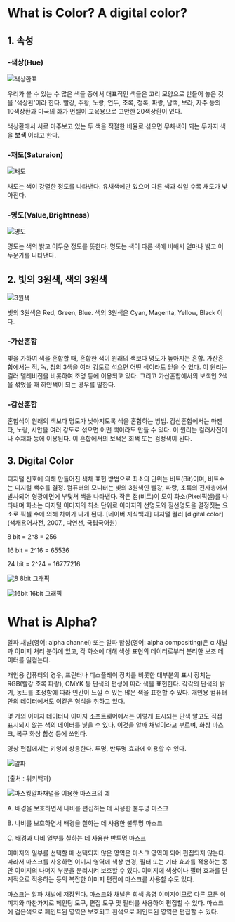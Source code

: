 # What is Color? A digital color?

## 1. 속성
### -색상(Hue)
![색상환표](https://postfiles.pstatic.net/20150427_74/midesse_1430144974938VYAAJ_PNG/%B8%D5%BC%BF.png?type=w2)

우리가 볼 수 있는 수 많은 색들 중에서 대표적인 색들은 고리 모양으로 만들어 놓은 것을 '색상환'이라 한다. 빨강, 주황, 노랑, 연두, 초록, 청록, 파랑, 남색, 보라, 자주 등의 10색상환과 미국의 화가 먼셀이 교육용으로 고안한 20색상환이 있다. 

색상환에서 서로 마주보고 있는 두 색을 적절한 비율로 섞으면 무채색이 되는 두가지 색을 __보색__ 이라고 한다.

### -채도(Saturaion)
![채도](https://search.pstatic.net/common/?src=http%3A%2F%2Fblogfiles.naver.net%2F20110503_194%2Fdifferentn_1304433039304CIdWJ_JPEG%2F%25C3%25A4%25B5%25B5.JPG&type=sc960_832)

채도는 색이 강렬한 정도를 나타낸다. 유채색에만 있으며 다른 색과 섞일 수록 채도가 낮아진다. 

### -명도(Value,Brightness)
![명도](https://i.pinimg.com/564x/ba/ce/06/bace06df34addddc6895edebd22c69bb.jpg)

명도는 색의 밝고 어두운 정도를 뜻한다. 명도는 색이 다른 색에 비해서 얼마나 밝고 어두운가를 나타낸다. 

## 2. 빛의 3원색, 색의 3원색
![3원색](https://search.pstatic.net/common/?src=http%3A%2F%2Fblogfiles.naver.net%2FMjAxNzAxMTZfMjE0%2FMDAxNDg0NTcwMzQ0ODU0.VDlynlQ-Zdt8LeuI8pshxn3AIT-sFyUA-F7GcDj2o1Ig.AZIfyLS2Z8HTDdZ-Uz6zxj0NScHUswwVkAXqYY0vI0wg.JPEG.spp0805%2F%25BA%25FB%25C0%25C73%25BF%25F8%25BB%25F6%25B0%25FA%25BB%25F6%25C0%25C73%25BF%25F8%25BB%25F64.jpg&type=sc960_832)

빛의 3원색은 Red, Green, Blue.
색의 3원색은 Cyan, Magenta, Yellow, Black 이다.
### -가산혼합

빛을 가하여 색을 혼합할 때, 혼합한 색이 원래의 색보다 명도가 높아지는 혼합. 가산혼합에서는 적, 녹, 청의 3색을 여러 강도로 섞으면 어떤 색이라도 얻을 수 있다. 이 원리는 컬러 텔레비전을 비롯하여 조명 등에 이용되고 있다. 그리고 가산혼합에서의 보색인 2색을 섞었을 때 하얀색이 되는 경우를 말한다.

### -감산혼합

혼합색이 원래의 색보다 명도가 낮아지도록 색을 혼합하는 방법. 감산혼합에서는 마젠타, 노랑, 시안을 여러 강도로 섞으면 어떤 색이라도 만들 수 있다. 이 원리는 컬러사진이나 수채화 등에 이용된다. 이 혼합에서의 보색은 회색 또는 검정색이 된다.

## 3. Digital Color
디지털 신호에 의해 만들어진 색채 표현 방법으로 최소의 단위는 비트(Bit)이며, 비트수는 디지털 색수를 결정. 컴퓨터의 모니터는 빛의 3원색인 빨강, 파랑, 초록의 전자총에서 발사되어 형광에면에 부딪쳐 색을 나타낸다. 작은 점(비트)이 모여 화소(Pixel픽셀)를 나타내며 화소는 디지털 이미지의 최소 단위로 이미지의 선명도와 질선명도을 결정짓는 요소로 픽셀 수에 의해 차이가 나게 된다.
[네이버 지식백과] 디지털 컬러 [digital color] (색채용어사전, 2007., 박연선, 국립국어원)

8 bit = 2^8 = 256

16 bit = 2^16 = 65536

24 bit = 2^24 = 16777216

![8](https://i.pinimg.com/originals/2c/9c/7f/2c9c7f9dfde6deebafc444918a01d0f5.gif)
8bit 그래픽

![16bit](https://i.pinimg.com/564x/d4/af/c7/d4afc7210160b8c6d1b88020ff34b49c.jpg)
16bit 그래픽

# What is Alpha?

알파 채널(영어: alpha channel) 또는 알파 합성(영어: alpha compositing)은 α 채널과 이미지 처리 분야에 있고, 각 화소에 대해 색상 표현의 데이터로부터 분리한 보조 데이터를 일컫는다.

개인용 컴퓨터의 경우, 프린터나 디스플레이 장치를 비롯한 대부분의 표시 장치는 RGB(빨강 초록 파랑), CMYK 등 단색의 편성에 따라 색을 표현한다. 각각의 단색의 밝기, 농도를 조정함에 따라 인간이 느낄 수 있는 많은 색을 표현할 수 있다. 개인용 컴퓨터 안의 데이터에서도 이같은 형식을 취하고 있다.

몇 개의 이미지 데이터나 이미지 소프트웨어에서는 이렇게 표시되는 단색 말고도 직접 표시되지 않는 색의 데이터를 넣을 수 있다. 이것을 알파 채널이라고 부르며, 화상 마스크, 복구 화상 합성 등에 쓰인다.

영상 편집에서는 키잉에 상응한다. 투명, 반투명 효과에 이용할 수 있다. 

![알파](https://upload.wikimedia.org/wikipedia/commons/thumb/2/2a/Alpha_compositing.svg/642px-Alpha_compositing.svg.png)

(출처 : 위키백과)

![마스킹](https://helpx.adobe.com/content/dam/help/en/photoshop/using/saving-selections-alpha-channel-masks/_jcr_content/main-pars/image_0/se_13.png)알파채널을 이용한 마스크의 예

A. 배경을 보호하면서 나비를 편집하는 데 사용한 불투명 마스크 

B. 나비를 보호하면서 배경을 칠하는 데 사용한 불투명 마스크 

C. 배경과 나비 일부를 칠하는 데 사용한 반투명 마스크

이미지의 일부를 선택할 때 선택되지 않은 영역은 마스크 영역이 되어 편집되지 않는다. 따라서 마스크를 사용하면 이미지 영역에 색상 변경, 필터 또는 기타 효과를 적용하는 동안 이미지의 나머지 부분을 분리시켜 보호할 수 있다. 이미지에 색상이나 필터 효과를 단계적으로 적용하는 등의 복잡한 이미지 편집에 마스크를 사용할 수도 있다.

마스크는 알파 채널에 저장된다. 마스크와 채널은 회색 음영 이미지이므로 다른 모든 이미지와 마찬가지로 페인팅 도구, 편집 도구 및 필터를 사용하여 편집할 수 있다. 마스크에 검은색으로 페인트된 영역은 보호되고 흰색으로 페인트된 영역은 편집할 수 있다.


